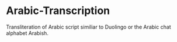 # Arabic-Transcription
Transliteration of Arabic script similiar to Duolingo or the Arabic chat alphabet Arabish.
